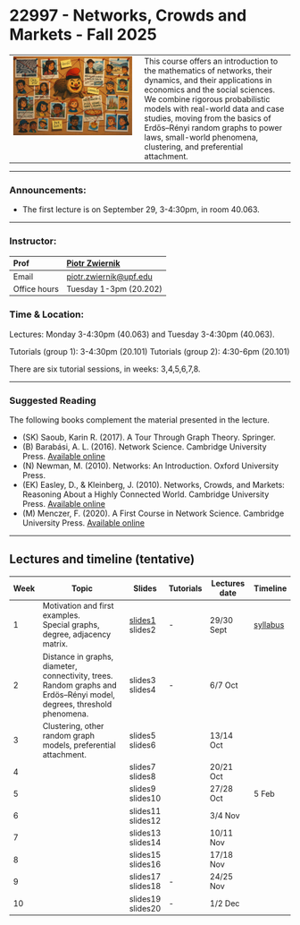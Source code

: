 # 22997 - Networks, Crowds and Markets - Fall 2025

<table>
<tr>
<td style="width:45%; vertical-align:top;">
  <img src="cover_image.png" alt="Course cover" width="100%">
</td>
<td style="width:55%; vertical-align:top; padding-left:15px;">
  This course offers an introduction to the mathematics of networks, their dynamics, and their applications in economics and the social sciences. We combine rigorous probabilistic models with real-world data and case studies, moving from the basics of Erdős–Rényi random graphs to power laws, small-world phenomena, clustering, and preferential attachment.
</td>
</tr>
</table>

***

### Announcements:
- The first lecture is on September 29, 3-4:30pm, in room 40.063. 

***

### Instructor:

| Prof |  [Piotr Zwiernik](https://pzwiernik.github.io/) |
| :--- | :--- |
| Email | piotr.zwiernik@upf.edu |
| Office hours | Tuesday 1-3pm (20.202) |


### Time & Location:


Lectures: Monday 3-4:30pm (40.063) and Tuesday 3-4:30pm (40.063).

Tutorials (group 1): 3-4:30pm (20.101)
Tutorials (group 2): 4:30-6pm (20.101)

There are six tutorial sessions, in weeks: 3,4,5,6,7,8. 

***

### Suggested Reading
The following books complement the material presented in the lecture.


* (SK) Saoub, Karin R. (2017). A Tour Through Graph Theory. Springer.
* (B) Barabási, A. L. (2016). Network Science. Cambridge University Press. [Available online](https://networksciencebook.com/)
* (N) Newman, M. (2010). Networks: An Introduction. Oxford University Press.
* (EK) Easley, D., & Kleinberg, J. (2010). Networks, Crowds, and Markets: Reasoning About a Highly Connected World. Cambridge University Press. [Available online](https://www.cs.cornell.edu/home/kleinber/networks-book/networks-book.pdf)
* (M) Menczer, F. (2020). A First Course in Network Science. Cambridge University Press. [Available online](https://cambridgeuniversitypress.github.io/FirstCourseNetworkScience/)


***

## Lectures and timeline (tentative)

| Week | Topic  | Slides | Tutorials | Lectures date  | Timeline |
| --- |  --- | --- | --- | --- | --- | 
| 1 | Motivation and first examples. <br> Special graphs, degree, adjacency matrix.  | [slides1](./slides/lecture1.pdf)  <br> slides2| - |  29/30 Sept | [syllabus]() |
| 2 | Distance in graphs, diameter, connectivity, trees. <br> Random graphs and Erdös–Rényi model, degrees, threshold phenomena. | slides3 <br> slides4 | - | 6/7 Oct | |
| 3 | Clustering, other random graph models, preferential attachment.<br> | slides5 <br> slides6| | 13/14 Oct |   |
| 4 |    | slides7 <br> slides8|  | 20/21 Oct |  |
| 5 |  |slides9 <br> slides10 | | 27/28 Oct | 5 Feb|  |
| 6 | | slides11 <br> slides12| | 3/4 Nov|  |
| 7 |  | slides13 <br> slides14| | 10/11 Nov |  |
| 8 |  | slides15 <br> slides16|| 17/18 Nov|  |
| 9 |   | slides17 <br> slides18| - | 24/25 Nov| |
| 10 | |slides19 <br> slides20 | - | 1/2 Dec| |
